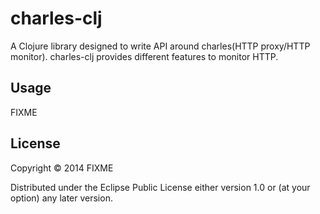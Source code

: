 # charles-clj

A Clojure library designed to write API around charles(HTTP proxy/HTTP
monitor).
charles-clj provides different features to monitor HTTP.

## Usage

FIXME

## License

Copyright © 2014 FIXME

Distributed under the Eclipse Public License either version 1.0 or (at
your option) any later version.
